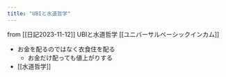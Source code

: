 ```yaml
---
title: "UBIと水道哲学"
---
```


from [[日記2023-11-12]]
UBIと水道哲学
[[ユニバーサルベーシックインカム]]
- お金を配るのではなく衣食住を配る
    - お金だけ配っても値上がりする
- [[水道哲学]]

